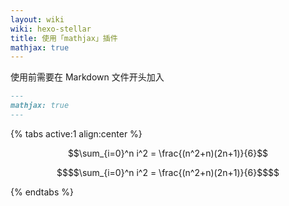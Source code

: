 ```yaml
---
layout: wiki
wiki: hexo-stellar
title: 使用「mathjax」插件
mathjax: true
---
```


使用前需要在 Markdown 文件开头加入

```md _posts/xxx.md
---
mathjax: true
---
```

{% tabs active:1 align:center %}

<!-- tab 演示效果 -->

$$\sum_{i=0}^n i^2 = \frac{(n^2+n)(2n+1)}{6}$$

<!-- tab 代码示例 -->

```math _posts/xxx.md
$$\sum_{i=0}^n i^2 = \frac{(n^2+n)(2n+1)}{6}$$
```

{% endtabs %}

